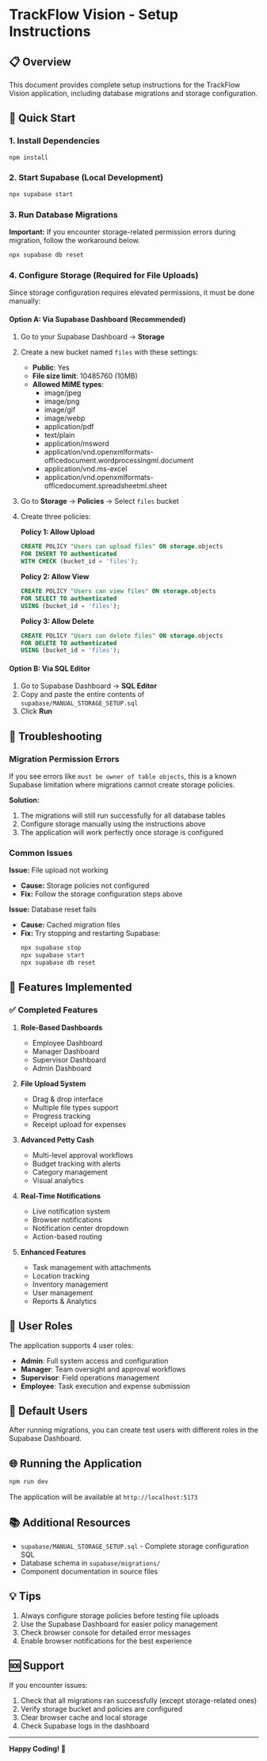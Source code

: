 # TrackFlow Vision - Setup Instructions

## 📋 Overview

This document provides complete setup instructions for the TrackFlow Vision application, including database migrations and storage configuration.

## 🚀 Quick Start

### 1. Install Dependencies

```bash
npm install
```

### 2. Start Supabase (Local Development)

```bash
npx supabase start
```

### 3. Run Database Migrations

**Important:** If you encounter storage-related permission errors during migration, follow the workaround below.

```bash
npx supabase db reset
```

### 4. Configure Storage (Required for File Uploads)

Since storage configuration requires elevated permissions, it must be done manually:

#### Option A: Via Supabase Dashboard (Recommended)

1. Go to your Supabase Dashboard → **Storage**
2. Create a new bucket named `files` with these settings:
   - **Public**: Yes
   - **File size limit**: 10485760 (10MB)
   - **Allowed MIME types**: 
     - image/jpeg
     - image/png
     - image/gif
     - image/webp
     - application/pdf
     - text/plain
     - application/msword
     - application/vnd.openxmlformats-officedocument.wordprocessingml.document
     - application/vnd.ms-excel
     - application/vnd.openxmlformats-officedocument.spreadsheetml.sheet

3. Go to **Storage** → **Policies** → Select `files` bucket
4. Create three policies:

   **Policy 1: Allow Upload**
   ```sql
   CREATE POLICY "Users can upload files" ON storage.objects
   FOR INSERT TO authenticated
   WITH CHECK (bucket_id = 'files');
   ```

   **Policy 2: Allow View**
   ```sql
   CREATE POLICY "Users can view files" ON storage.objects
   FOR SELECT TO authenticated
   USING (bucket_id = 'files');
   ```

   **Policy 3: Allow Delete**
   ```sql
   CREATE POLICY "Users can delete files" ON storage.objects
   FOR DELETE TO authenticated
   USING (bucket_id = 'files');
   ```

#### Option B: Via SQL Editor

1. Go to Supabase Dashboard → **SQL Editor**
2. Copy and paste the entire contents of `supabase/MANUAL_STORAGE_SETUP.sql`
3. Click **Run**

## 🔧 Troubleshooting

### Migration Permission Errors

If you see errors like `must be owner of table objects`, this is a known Supabase limitation where migrations cannot create storage policies.

**Solution:** 
1. The migrations will still run successfully for all database tables
2. Configure storage manually using the instructions above
3. The application will work perfectly once storage is configured

### Common Issues

**Issue:** File upload not working
- **Cause:** Storage policies not configured
- **Fix:** Follow the storage configuration steps above

**Issue:** Database reset fails
- **Cause:** Cached migration files
- **Fix:** Try stopping and restarting Supabase:
  ```bash
  npx supabase stop
  npx supabase start
  npx supabase db reset
  ```

## 🎯 Features Implemented

### ✅ Completed Features

1. **Role-Based Dashboards**
   - Employee Dashboard
   - Manager Dashboard  
   - Supervisor Dashboard
   - Admin Dashboard

2. **File Upload System**
   - Drag & drop interface
   - Multiple file types support
   - Progress tracking
   - Receipt upload for expenses

3. **Advanced Petty Cash**
   - Multi-level approval workflows
   - Budget tracking with alerts
   - Category management
   - Visual analytics

4. **Real-Time Notifications**
   - Live notification system
   - Browser notifications
   - Notification center dropdown
   - Action-based routing

5. **Enhanced Features**
   - Task management with attachments
   - Location tracking
   - Inventory management
   - User management
   - Reports & Analytics

## 📱 User Roles

The application supports 4 user roles:

- **Admin**: Full system access and configuration
- **Manager**: Team oversight and approval workflows
- **Supervisor**: Field operations management
- **Employee**: Task execution and expense submission

## 🔐 Default Users

After running migrations, you can create test users with different roles in the Supabase Dashboard.

## 🌐 Running the Application

```bash
npm run dev
```

The application will be available at `http://localhost:5173`

## 📚 Additional Resources

- `supabase/MANUAL_STORAGE_SETUP.sql` - Complete storage configuration SQL
- Database schema in `supabase/migrations/`
- Component documentation in source files

## 💡 Tips

1. Always configure storage policies before testing file uploads
2. Use the Supabase Dashboard for easier policy management
3. Check browser console for detailed error messages
4. Enable browser notifications for the best experience

## 🆘 Support

If you encounter issues:

1. Check that all migrations ran successfully (except storage-related ones)
2. Verify storage bucket and policies are configured
3. Clear browser cache and local storage
4. Check Supabase logs in the dashboard

---

**Happy Coding! 🚀**
